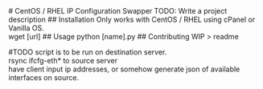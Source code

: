 <snippet>
  <content>
# CentOS / RHEL IP Configuration Swapper
TODO: Write a project description
## Installation
Only works with CentOS / RHEL using cPanel or Vanilla OS.<br />
wget [url]
## Usage
python [name].py
## Contributing
WIP
></content>
  <tabTrigger>readme</tabTrigger>
</snippet>


#TODO
script is to be run on destination server. <br />
rsync ifcfg-eth* to source server <br />
have client input ip addresses, or somehow generate json of available interfaces on source. <br />
